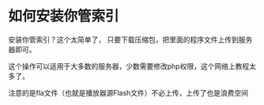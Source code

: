 # 如何安装你管索引 #

安装你管索引？这个太简单了，
只要下载压缩包，把里面的程序文件上传到服务器即可。

这个操作可以适用于大多数的服务器，少数需要修改php权限，这个网络上教程太多了。

注意的是fla文件（也就是播放器源Flash文件）不必上传，上传了也是浪费空间